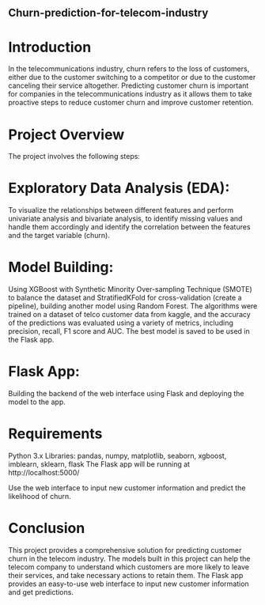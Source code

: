 ##  Churn-prediction-for-telecom-industry
# Introduction
In the telecommunications industry, churn refers to the loss of customers, either due to the customer switching to a competitor or due to the customer canceling their service altogether. Predicting customer churn is important for companies in the telecommunications industry as it allows them to take proactive steps to reduce customer churn and improve customer retention.
# Project Overview
The project involves the following steps:
# Exploratory Data Analysis (EDA):
To visualize the relationships between different features and perform univariate analysis and bivariate analysis, to identify missing values and handle them accordingly and identify the correlation between the features and the target variable (churn).
# Model Building:

Using XGBoost with Synthetic Minority Over-sampling Technique (SMOTE) to balance the dataset and StratifiedKFold for cross-validation (create a pipeline), building another model using Random Forest. The algorithms were trained on a dataset of telco customer data from kaggle, and the accuracy of the predictions was evaluated using a variety of metrics, including precision, recall, F1 score and AUC. The best model is saved to be used in the Flask app.

# Flask App:

Building the backend of the web interface using Flask and deploying the model to the app.
# Requirements
Python 3.x
Libraries: pandas, numpy, matplotlib, seaborn, xgboost, imblearn, sklearn, flask
The Flask app will be running at http://localhost:5000/

Use the web interface to input new customer information and predict the likelihood of churn.

# Conclusion
This project provides a comprehensive solution for predicting customer churn in the telecom industry. The models built in this project can help the telecom company to understand which customers are more likely to leave their services, and take necessary actions to retain them. The Flask app provides an easy-to-use web interface to input new customer information and get predictions.


